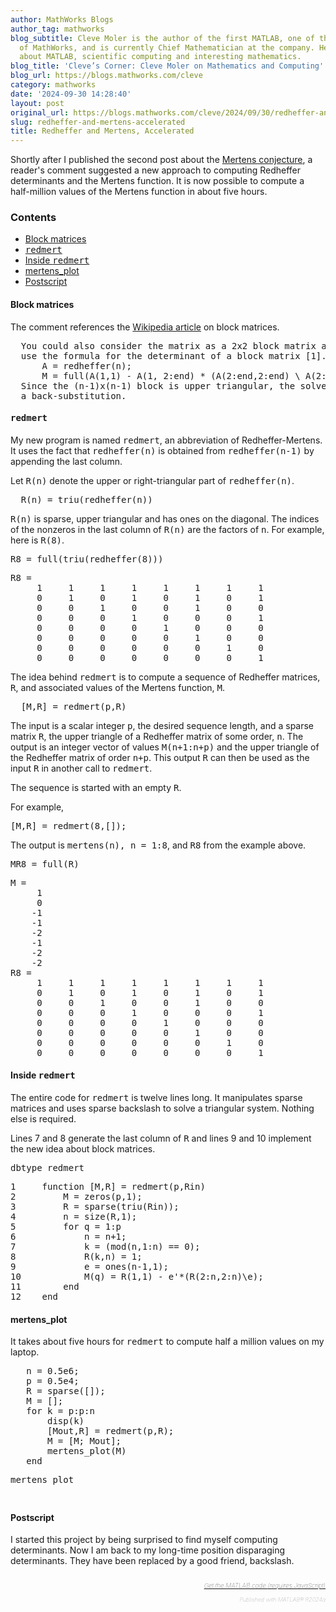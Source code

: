 ```yaml
---
author: MathWorks Blogs
author_tag: mathworks
blog_subtitle: Cleve Moler is the author of the first MATLAB, one of the founders
  of MathWorks, and is currently Chief Mathematician at the company. He writes here
  about MATLAB, scientific computing and interesting mathematics.
blog_title: 'Cleve’s Corner: Cleve Moler on Mathematics and Computing'
blog_url: https://blogs.mathworks.com/cleve
category: mathworks
date: '2024-09-30 14:28:40'
layout: post
original_url: https://blogs.mathworks.com/cleve/2024/09/30/redheffer-and-mertens-accelerated/?s_tid=feedtopost
slug: redheffer-and-mertens-accelerated
title: Redheffer and Mertens, Accelerated
---
```


<div class="content"><!--introduction-->
<p>Shortly after I published the second post about the <a href="https://blogs.mathworks.com/cleve/2024/09/27/redheffer-and-mertens-continued/">Mertens conjecture</a>, a reader's comment suggested a new approach to computing Redheffer determinants and the Mertens function. It is now possible to compute a half-million values of the Mertens function in about five hours.</p>

<!--/introduction-->
<h3>Contents</h3>
<div>
<ul>
<li>
<a href="https://feeds.feedburner.com/mathworks/moler#7d362761-695e-4474-88df-0a49bd91d0a1">Block matrices</a>
</li>
<li>
<a href="https://feeds.feedburner.com/mathworks/moler#3237700b-50f8-4cce-a2a4-ce2a67875d0f"><tt>redmert</tt></a>
</li>
<li>
<a href="https://feeds.feedburner.com/mathworks/moler#c59e3dbe-0a74-4f7c-839b-a92e38cb63c3">Inside <tt>redmert</tt></a>
</li>
<li>
<a href="https://feeds.feedburner.com/mathworks/moler#6c005e64-ccd7-4f61-bab0-eec89c74cdd4">mertens_plot</a>
</li>
<li>
<a href="https://feeds.feedburner.com/mathworks/moler#dc3123c4-88e4-4acc-87ef-5dce4750f795">Postscript</a>
</li>
</ul>
</div>

<h4>Block matrices<a name="7d362761-695e-4474-88df-0a49bd91d0a1"></a>
</h4>
<p>The comment references the <a href="https://en.wikipedia.org/wiki/Determinant#Block_matrices">Wikipedia article</a> on block matrices.</p>

<pre>  You could also consider the matrix as a 2x2 block matrix and
  use the formula for the determinant of a block matrix [1].
      A = redheffer(n);
      M = full(A(1,1) - A(1, 2:end) * (A(2:end,2:end) \ A(2:end, 1)));
  Since the (n-1)x(n-1) block is upper triangular, the solve becomes
  a back-substitution.</pre>
<h4>
<tt>redmert</tt><a name="3237700b-50f8-4cce-a2a4-ce2a67875d0f"></a>
</h4>
<p>My new program is named <tt>redmert</tt>, an abbreviation of Redheffer-Mertens. It uses the fact that <tt>redheffer(n)</tt> is obtained from <tt>redheffer(n-1)</tt> by appending the last column.</p>

<p>Let <tt>R(n)</tt> denote the upper or right-triangular part of <tt>redheffer(n)</tt>.</p>

<pre>  R(n) = triu(redheffer(n))</pre>
<p>
<tt>R(n)</tt> is sparse, upper triangular and has ones on the diagonal. The indices of the nonzeros in the last column of <tt>R(n)</tt> are the factors of <tt>n</tt>. For example, here is <tt>R(8)</tt>.</p>

<pre class="codeinput">
R8 = full(triu(redheffer(8)))
</pre>
<pre class="codeoutput">R8 =
     1     1     1     1     1     1     1     1
     0     1     0     1     0     1     0     1
     0     0     1     0     0     1     0     0
     0     0     0     1     0     0     0     1
     0     0     0     0     1     0     0     0
     0     0     0     0     0     1     0     0
     0     0     0     0     0     0     1     0
     0     0     0     0     0     0     0     1
</pre>
<p>The idea behind <tt>redmert</tt> is to compute a sequence of Redheffer matrices, <tt>R</tt>, and associated values of the Mertens function, <tt>M</tt>.</p>

<pre>  [M,R] = redmert(p,R)</pre>
<p>The input is a scalar integer <tt>p</tt>, the desired sequence length, and a sparse matrix <tt>R</tt>, the upper triangle of a Redheffer matrix of some order, <tt>n</tt>. The output is an integer vector of values <tt>M(n+1:n+p)</tt> and the upper triangle of the Redheffer matrix of order <tt>n+p</tt>. This output <tt>R</tt> can then be used as the input <tt>R</tt> in another call to <tt>redmert</tt>.</p>

<p>The sequence is started with an empty <tt>R</tt>.</p>

<p>For example,</p>

<pre class="codeinput">
[M,R] = redmert(8,[]);
</pre>
<p>The output is <tt>mertens(n), n = 1:8</tt>, and <tt>R8</tt> from the example above.</p>

<pre class="codeinput">
MR8 = full(R)
</pre>
<pre class="codeoutput">
M =
     1
     0
    -1
    -1
    -2
    -1
    -2
    -2
R8 =
     1     1     1     1     1     1     1     1
     0     1     0     1     0     1     0     1
     0     0     1     0     0     1     0     0
     0     0     0     1     0     0     0     1
     0     0     0     0     1     0     0     0
     0     0     0     0     0     1     0     0
     0     0     0     0     0     0     1     0
     0     0     0     0     0     0     0     1
</pre>
<h4>Inside <tt>redmert</tt><a name="c59e3dbe-0a74-4f7c-839b-a92e38cb63c3"></a>
</h4>
<p>The entire code for <tt>redmert</tt> is twelve lines long. It manipulates sparse matrices and uses sparse backslash to solve a triangular system. Nothing else is required.</p>

<p>Lines 7 and 8 generate the last column of <tt>R</tt> and lines 9 and 10 implement the new idea about block matrices.</p>

<pre class="codeinput">
dbtype <span class="string">redmert</span>
</pre>
<pre class="codeoutput">
1     function [M,R] = redmert(p,Rin)
2         M = zeros(p,1);
3         R = sparse(triu(Rin));
4         n = size(R,1);
5         for q = 1:p
6             n = n+1;
7             k = (mod(n,1:n) == 0);
8             R(k,n) = 1;
9             e = ones(n-1,1);
10            M(q) = R(1,1) - e'*(R(2:n,2:n)\e);
11        end
12    end
</pre>
<h4>mertens_plot<a name="6c005e64-ccd7-4f61-bab0-eec89c74cdd4"></a>
</h4>
<p>It takes about five hours for <tt>redmert</tt> to compute half a million values on my laptop.</p>

<pre>   n = 0.5e6;
   p = 0.5e4;
   R = sparse([]);
   M = [];
   for k = p:p:n
       disp(k)
       [Mout,R] = redmert(p,R);
       M = [M; Mout];
       mertens_plot(M)
   end</pre>
<pre class="codeinput">
mertens_plot
</pre>
<img alt="" hspace="5" src="https://blogs.mathworks.com/cleve/files/redmert_blog_01.png" vspace="5" /> <h4>Postscript<a name="dc3123c4-88e4-4acc-87ef-5dce4750f795"></a>
</h4>
<p>I started this project by being surprised to find myself computing determinants. Now I am back to my long-time position disparaging determinants. They have been replaced by a good friend, backslash.</p>

<!-- 
    function grabCode_3267a823a3ca4544ace75a24a1cc6636() {
        // Remember the title so we can use it in the new page
        title = document.title;

        // Break up these strings so that their presence
        // in the Javascript doesn't mess up the search for
        // the MATLAB code.
        t1='3267a823a3ca4544ace75a24a1cc6636 ' + '##### ' + 'SOURCE BEGIN' + ' #####';
        t2='##### ' + 'SOURCE END' + ' #####' + ' 3267a823a3ca4544ace75a24a1cc6636';
    
        b=document.getElementsByTagName('body')[0];
        i1=b.innerHTML.indexOf(t1)+t1.length;
        i2=b.innerHTML.indexOf(t2);
 
        code_string = b.innerHTML.substring(i1, i2);
        code_string = code_string.replace(/REPLACE_WITH_DASH_DASH/g,'--');

        // Use /x3C/g instead of the less-than character to avoid errors 
        // in the XML parser.
        // Use '\x26#60;' instead of '<' so that the XML parser
        // doesn't go ahead and substitute the less-than character. 
        code_string = code_string.replace(/\x3C/g, '\x26#60;');

        copyright = 'Copyright 2024 The MathWorks, Inc.';

        w = window.open();
        d = w.document;
        d.write('<pre>\n');
        d.write(code_string);

        // Add copyright line at the bottom if specified.
        if (copyright.length > 0) {
            d.writeln('');
            d.writeln('%%');
            if (copyright.length > 0) {
                d.writeln('% _' + copyright + '_');
            }
        }

        d.write('</pre>\n');

        d.title = title + ' (MATLAB code)';
        d.close();
    }   
     -->
<p style="text-align: right; font-size: xx-small; font-weight: lighter; font-style: italic; color: gray;">
<br />
<a href=""><span style="font-size: x-small; font-style: italic;">Get 
      the MATLAB code <noscript>(requires JavaScript)</noscript>
</span></a>
<br />
<br />
      Published with MATLAB&reg; R2024a<br />
</p>

</div>

<!--
3267a823a3ca4544ace75a24a1cc6636 ##### SOURCE BEGIN #####
%% Redheffer and Mertens, Accelerated
% Shortly after I published the second post about the
% <https://blogs.mathworks.com/cleve/2024/09/27/redheffer-and-mertens-continued/
% Mertens conjecture>,
% a reader's comment suggested a new approach to
% computing Redheffer determinants and the Mertens function.
% It is now possible to compute a half-million values of the
% Mertens function in about five hours.

%% Block matrices
% The comment references the
% <https://en.wikipedia.org/wiki/Determinant#Block_matrices
% Wikipedia article> on block matrices.
%
%    You could also consider the matrix as a 2x2 block matrix and
%    use the formula for the determinant of a block matrix [1].
%        A = redheffer(n);
%        M = full(A(1,1) - A(1, 2:end) * (A(2:end,2:end) \ A(2:end, 1)));
%    Since the (n-1)x(n-1) block is upper triangular, the solve becomes
%    a back-substitution.

%% |redmert|
% My new program is named |redmert|, an abbreviation of 
% Redheffer-Mertens.  It uses the fact that
% |redheffer(n)| is obtained from |redheffer(n-1)| by appending
% the last column.
%
% Let |R(n)| denote the upper or right-triangular
% part of |redheffer(n)|.
%
%    R(n) = triu(redheffer(n))
%   
% |R(n)| is sparse, upper triangular and has ones on the
% diagonal.  
% The indices of the nonzeros in the last column of |R(n)|
% are the factors of |n|.
% For example, here is |R(8)|.

    R8 = full(triu(redheffer(8)))

%%
% The idea behind |redmert| is to compute a sequence
% of Redheffer matrices, |R|, and associated values of the
% Mertens function, |M|.
%
%    [M,R] = redmert(p,R)
%
% The input is a scalar integer |p|, the desired sequence length,
% and a sparse matrix |R|, the upper triangle of a Redheffer
% matrix of some order, |n|.
% The output is an integer vector of values |M(n+1:n+p)| and
% the upper triangle of the Redheffer matrix of order |n+p|. 
% This output |R| can then be used as the input |R| in another
% call to |redmert|.
%
% The sequence is started with an empty |R|.
%
% For example,
%
   [M,R] = redmert(8,[]);

%%
% The output is |mertens(n), n = 1:8|, and |R8| from the example
% above.

    M
    R8 = full(R)

%% Inside |redmert|
% The entire code for |redmert| is twelve lines long.
% It manipulates sparse matrices and uses sparse backslash
% to solve a triangular system.  Nothing else is required.
%
% Lines 7 and 8 generate the last column of |R| and lines 9 and 10
% implement the new idea about block matrices.

      dbtype redmert

%% mertens_plot
% It takes about five hours for |redmert|
% to compute half a million values on my laptop.
% 
%     n = 0.5e6;
%     p = 0.5e4;
%     R = sparse([]);
%     M = [];
%     for k = p:p:n
%         disp(k)
%         [Mout,R] = redmert(p,R);
%         M = [M; Mout];
%         mertens_plot(M)
%     end

      mertens_plot

%% Postscript
% I started this project by being surprised to find
% myself computing determinants.
% Now I am back to my long-time position disparaging
% determinants. They have been replaced by a good friend, backslash.

##### SOURCE END ##### 3267a823a3ca4544ace75a24a1cc6636
-->